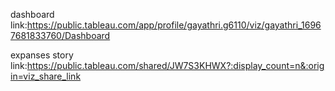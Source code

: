 dashboard link:https://public.tableau.com/app/profile/gayathri.g6110/viz/gayathri_16967681833760/Dashboard                       

expanses story link:https://public.tableau.com/shared/JW7S3KHWX?:display_count=n&:origin=viz_share_link
